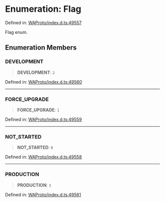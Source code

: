 # Enumeration: Flag

Defined in: [WAProto/index.d.ts:49557](https://github.com/Fokusdotid/Baileys/blob/4c54e9ae0a9f37422d51e97c3454891bf06f36e1/WAProto/index.d.ts#L49557)

Flag enum.

## Enumeration Members

### DEVELOPMENT

> **DEVELOPMENT**: `2`

Defined in: [WAProto/index.d.ts:49560](https://github.com/Fokusdotid/Baileys/blob/4c54e9ae0a9f37422d51e97c3454891bf06f36e1/WAProto/index.d.ts#L49560)

***

### FORCE\_UPGRADE

> **FORCE\_UPGRADE**: `1`

Defined in: [WAProto/index.d.ts:49559](https://github.com/Fokusdotid/Baileys/blob/4c54e9ae0a9f37422d51e97c3454891bf06f36e1/WAProto/index.d.ts#L49559)

***

### NOT\_STARTED

> **NOT\_STARTED**: `0`

Defined in: [WAProto/index.d.ts:49558](https://github.com/Fokusdotid/Baileys/blob/4c54e9ae0a9f37422d51e97c3454891bf06f36e1/WAProto/index.d.ts#L49558)

***

### PRODUCTION

> **PRODUCTION**: `3`

Defined in: [WAProto/index.d.ts:49561](https://github.com/Fokusdotid/Baileys/blob/4c54e9ae0a9f37422d51e97c3454891bf06f36e1/WAProto/index.d.ts#L49561)
